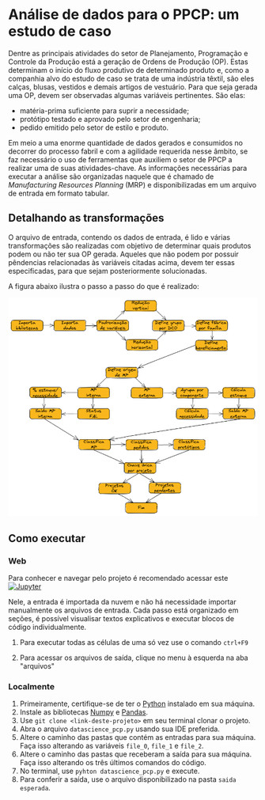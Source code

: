 # Análise de dados para o PPCP: um estudo de caso

Dentre as principais atividades do setor de Planejamento, Programação e Controle da Produção está a geração de Ordens de Produção (OP). Estas determinam o início do fluxo produtivo de determinado produto e, como a companhia alvo do estudo de caso se trata de uma indústria têxtil, são eles calças, blusas, vestidos e demais artigos de vestuário. 
  Para que seja gerada uma OP, devem ser observadas algumas variáveis pertinentes. São elas:
* matéria-prima suficiente para suprir a necessidade;
* protótipo testado e aprovado pelo setor de engenharia;
* pedido emitido pelo setor de estilo e produto.

Em meio a uma enorme quantidade de dados gerados e consumidos no decorrer do processo fabril e com a agilidade requerida nesse âmbito, se faz necessário o uso de ferramentas que auxiliem o setor de PPCP a realizar uma de suas atividades-chave. As informações necessárias para executar a análise são organizadas naquele que é chamado de *Manufacturing Resources Planning* (MRP) e disponibilizadas em um arquivo de entrada em formato tabular. 

## Detalhando as transformações

O arquivo de entrada, contendo os dados de entrada, é lido e várias transformações são realizadas com objetivo de determinar quais produtos podem ou não ter sua OP gerada. Aqueles que não podem por possuir pêndencias relacionadas às variáveis citadas acima, devem ter essas especificadas, para que sejam posteriormente solucionadas. 

A figura abaixo ilustra o passo a passo do que é realizado:

<center><img width="800" src="images/fluxo-de-dados.png"></center>

## Como executar

### Web
Para conhecer e navegar pelo projeto é recomendado acessar este [![Jupyter](https://img.shields.io/badge/-Notebook-191A1B?style=flat-square&logo=jupyter)](https://github.com/deborahmoreira/data_science_ind_40/blob/main/DataScience_PCP.ipynb)

Nele, a entrada é importada da nuvem e não há necessidade importar manualmente os arquivos de entrada. Cada passo está organizado em seções, é possível visualisar textos explicativos e executar blocos de código individualmente. 
1. Para executar todas as células de uma só vez use o comando `ctrl+F9`

2. Para acessar os arquivos de saída, clique no menu à esquerda na aba "arquivos"

### Localmente
1. Primeiramente, certifique-se de ter o [Python](https://www.python.org/downloads/) instalado em sua máquina.
2. Instale as bibliotecas [Numpy](https://numpy.org/install/) e [Pandas](https://pandas.pydata.org/docs/getting_started/install.html).
3. Use `git clone <link-deste-projeto>` em seu terminal clonar o projeto.
4. Abra o arquivo `datascience_pcp.py` usando sua IDE preferida.
5. Altere o caminho das pastas que contém as entradas para sua máquina. Faça isso alterando as variáveis `file_0`, `file_1` e `file_2`.
6. Altere o caminho das pastas que receberam a saída para sua máquina. Faça isso alterando os três últimos comandos do código.
7. No terminal, use `pyhton datascience_pcp.py` e execute.
8. Para conferir a saída, use o arquivo disponibilizado na pasta `saida esperada`.

